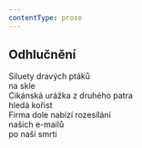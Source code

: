 ```yaml
---
contentType: prose
---
```


## Odhlučnění

Siluety dravých ptáků  
na skle  
Cikánská urážka z druhého patra  
hledá kořist  
Firma dole nabízí rozesílání  
našich e-mailů  
po naší smrti
